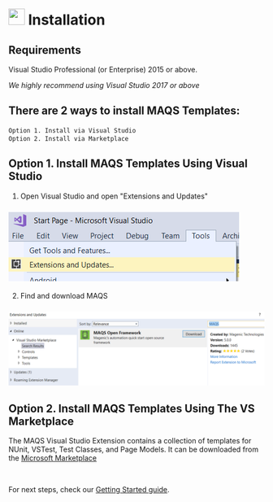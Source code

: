 # <img src="resources/maqslogo.ico" height="32" width="32"> Installation

## Requirements
Visual Studio Professional (or Enterprise) 2015 or above.

*We highly recommend using Visual Studio 2017 or above*

## There are 2 ways to install MAQS Templates:
    Option 1. Install via Visual Studio 
    Option 2. Install via Marketplace

## Option 1. Install MAQS Templates Using Visual Studio
1. Open Visual Studio and open "Extensions and Updates"  

### ![Extensions and updates](resources/ExtensionsAndUpdates.PNG)

2. Find and download MAQS  

### ![From store](resources/FromStore.PNG)


## Option 2. Install MAQS Templates Using The VS Marketplace
The MAQS Visual Studio Extension contains a collection of templates for NUnit, VSTest, Test Classes, and Page Models.
It can be downloaded from the [Microsoft Marketplace](https://marketplace.visualstudio.com/items?itemName=vs-publisher-1465771.MAQSOpenFramework)

&nbsp;

For next steps, check our [Getting Started guide](MAQS_5/Getting-Started.md).